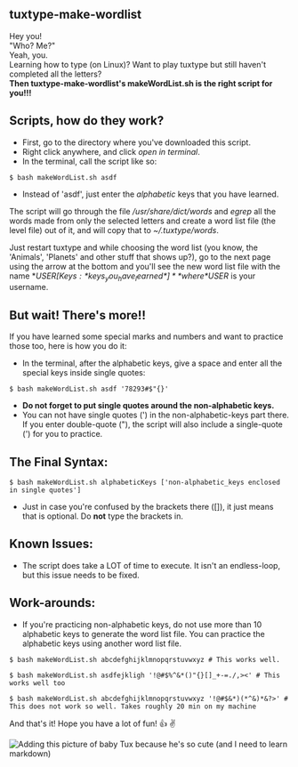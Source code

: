 ## tuxtype-make-wordlist
Hey you!  
"Who? Me?"  
Yeah, you.  
Learning how to type (on Linux)? Want to play tuxtype but still haven't completed all the letters?  
**Then tuxtype-make-wordlist's makeWordList.sh is the right script for you!!!**

## Scripts, how do they work?
* First, go to the directory where you've downloaded this script.
* Right click anywhere, and click *open in terminal*.
* In the terminal, call the script like so:
```shellscript
$ bash makeWordList.sh asdf
```
* Instead of 'asdf', just enter the *alphabetic* keys that you have learned.

The script will go through the file
*/usr/share/dict/words* and *egrep* all the words made from only the selected letters and create a
word list file (the level file) out of it, and will copy that to *~/.tuxtype/words*.

Just restart tuxtype and while choosing the word list (you know, the 'Animals', 'Planets' and other
stuff that shows up?), go to the next page using the arrow at the bottom and you'll see the new
word list file with the name **$USER [Keys: *keys_you_have_learned*]** where *$USER* is your username.

## But wait! There's more!!
If you have learned some special marks and numbers and want to practice those too, here is how you do it:
* In the terminal, after the alphabetic keys, give a space and enter all the special keys inside single quotes:
```shellscript
$ bash makeWordList.sh asdf '78293#$"{}'
```
* **Do not forget to put single quotes around the non-alphabetic keys.**
* You can not have single quotes (') in the non-alphabetic-keys part there.  
  If you enter double-quote ("), the script will also include a single-quote (') for you to practice.

## The Final Syntax:
```shellscript
$ bash makeWordList.sh alphabeticKeys ['non-alphabetic_keys enclosed in single quotes']
```
* Just in case you're confused by the brackets there ([]), it just means that is optional. Do **not** type the brackets in.

## Known Issues:
* The script does take a LOT of time to execute. It isn't an endless-loop, but this issue needs to be fixed.

## Work-arounds:
* If you're practicing non-alphabetic keys, do not use more than 10 alphabetic keys to generate the word list file. You can
practice the alphabetic keys using another word list file.
```shellscript
$ bash makeWordList.sh abcdefghijklmnopqrstuvwxyz # This works well.
```
```shellscript
$ bash makeWordList.sh asdfejkligh '!@#$%^&*()"{}[]_+-=./,><' # This works well too
```
```shellscript
$ bash makeWordList.sh abcdefghijklmnopqrstuvwxyz '!@#$&*)(*^&)*&?>' # This does not work so well. Takes roughly 20 min on my machine
```

And that's it!
Hope you have a lot of fun! :+1: :v: 

![Adding this picture of baby Tux because he's so cute (and I need to learn markdown)](https://www.gnu.org/graphics/babies/BabyTuxAlpha.png)
